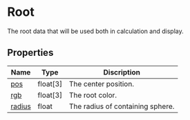 # Root

The root data that will be used both in calculation and display.

## Properties
[pos]: #pos
[rgb]: #rgb
[radius]: #radius

| Name                        | Type     | Discription                      |
| --------------------------- | -------- | -------------------------------- |
| [pos]<a id='pos'></a>       | float[3] | The center position.             |
| [rgb]<a id='rgb'></a>       | float[3] | The root color.                  |
| [radius]<a id='radius'></a> | float    | The radius of containing sphere. |